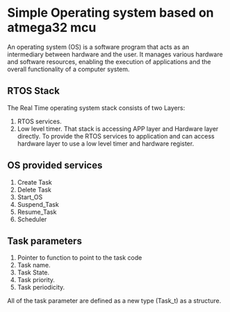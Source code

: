 # Simple Operating system based on atmega32 mcu
An operating system (OS) is a software program that acts as an intermediary between  hardware and the user. It manages various hardware and software resources, enabling the execution of applications and the overall functionality of a computer system.

## RTOS Stack
The Real Time operating system stack consists of two Layers:
1. RTOS services.
2. Low level timer.
   That stack is accessing APP layer and Hardware layer directly.
   To provide the RTOS services to application and can access hardware layer to use a low level timer and hardware register.

## OS provided services
1. Create Task
2. Delete Task
3. Start_OS
4. Suspend_Task
5. Resume_Task
6. Scheduler

## Task parameters
1. Pointer to function to point to the task code
2. Task name.
3. Task State.
4. Task priority.
5. Task periodicity.

All of the task parameter are defined as a new type (Task_t) as a structure.
   
